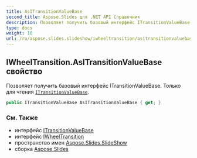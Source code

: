 ```yaml
---
title: AsITransitionValueBase
second_title: Aspose.Slides для .NET API Справочник
description: Позволяет получить базовый интерфейс ITransitionValueBase. Только для чтения ITransitionValueBase aspose.slides.slideshow/itransitionvaluebase.
type: docs
weight: 10
url: /ru/aspose.slides.slideshow/iwheeltransition/asitransitionvaluebase/
---
```


## IWheelTransition.AsITransitionValueBase свойство

Позволяет получить базовый интерфейс ITransitionValueBase. Только для чтения [`ITransitionValueBase`](../../itransitionvaluebase).

```csharp
public ITransitionValueBase AsITransitionValueBase { get; }
```

### См. Также

* интерфейс [ITransitionValueBase](../../itransitionvaluebase)
* интерфейс [IWheelTransition](../../iwheeltransition)
* пространство имен [Aspose.Slides.SlideShow](../../iwheeltransition)
* сборка [Aspose.Slides](../../../)

<!-- DO NOT EDIT: сгенерировано xmldocmd для Aspose.Slides.dll -->